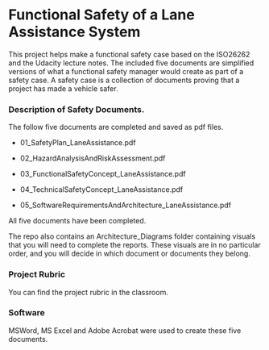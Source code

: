 # Functional Safety of a Lane Assistance System


This project helps make a functional safety case based on the ISO26262 and the Udacity lecture notes.  The included five documents 
 are simplified versions of what a functional safety manager would create as part of a safety case. A safety case is a collection of documents proving that a project has made a vehicle safer.


### Description of Safety Documents.
The follow five documents are completed and saved as pdf files.


* 01_SafetyPlan_LaneAssistance.pdf

* 02_HazardAnalysisAndRiskAssessment.pdf

* 03_FunctionalSafetyConcept_LaneAssistance.pdf

* 04_TechnicalSafetyConcept_LaneAssistance.pdf

* 05_SoftwareRequirementsAndArchitecture_LaneAssistance.pdf

All five documents have been completed.

The repo also contains an Architecture_Diagrams folder containing visuals that you will need to complete the reports. These visuals are in no particular order, and you will decide in which document or documents they belong.


### Project Rubric
You can find the project rubric in the classroom. 


### Software

MSWord, MS Excel and Adobe Acrobat were used to create these five documents.

